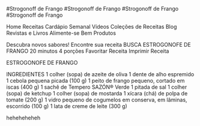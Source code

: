 #Strogonoff de Frango
#Strogonoff de Frango
#Strogonoff de Frango
#Strogonoff de Frango


Home
Receitas
Cardápio Semanal
Vídeos
Coleções de Receitas
Blog
Revistas e Livros
Alimente-se Bem
Produtos

Descubra novos sabores!
Encontre sua receita
BUSCA
ESTROGONOFE DE FRANGO
20 minutos
4 porções
Favoritar Receita
Imprimir Receita
     
ESTROGONOFE DE FRANGO
 
 
  
INGREDIENTES
1 colher (sopa) de azeite de oliva
1 dente de alho espremido
1 cebola pequena picada (100 g)
1 peito de frango pequeno, cortado em iscas (400 g)
1 sachê de Tempero SAZÓN® Verde
1 pitada de sal
1 colher (sopa) de ketchup
1 colher (sopa) de mostarda
1 xícara (chá) de polpa de tomate (200 g)
1 vidro pequeno de cogumelos em conserva, em lâminas, escorrido (100 g)
1 lata de creme de leite (300 g)


heheheheheh
